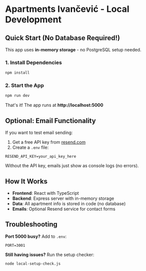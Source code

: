 # Apartments Ivančević - Local Development

## Quick Start (No Database Required!)

This app uses **in-memory storage** - no PostgreSQL setup needed.

### 1. Install Dependencies
```bash
npm install
```

### 2. Start the App
```bash
npm run dev
```

That's it! The app runs at **http://localhost:5000**

## Optional: Email Functionality

If you want to test email sending:

1. Get a free API key from [resend.com](https://resend.com)
2. Create a `.env` file:
```env
RESEND_API_KEY=your_api_key_here
```

Without the API key, emails just show as console logs (no errors).

## How It Works

- **Frontend**: React with TypeScript
- **Backend**: Express server with in-memory storage
- **Data**: All apartment info is stored in code (no database)
- **Emails**: Optional Resend service for contact forms

## Troubleshooting

**Port 5000 busy?** Add to `.env`:
```env
PORT=3001
```

**Still having issues?** Run the setup checker:
```bash
node local-setup-check.js
```